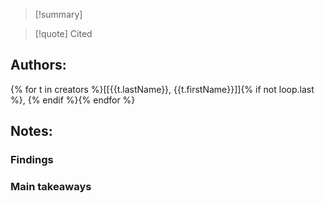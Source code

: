>[!summary]

>[!quote] Cited
## Authors:
{% for t in creators %}[[{{t.lastName}}, {{t.firstName}}]]{% if not loop.last %}, {% endif %}{% endfor %}

## Notes:

### Findings

### Main takeaways


